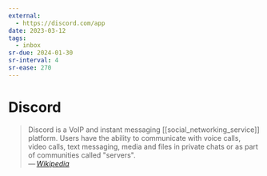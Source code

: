```yaml
---
external:
  - https://discord.com/app
date: 2023-03-12
tags:
  - inbox
sr-due: 2024-01-30
sr-interval: 4
sr-ease: 270
---
```

# Discord

> Discord is a VoIP and instant messaging [[social_networking_service]]
> platform. Users have the ability to communicate with voice calls, video calls,
> text messaging, media and files in private chats or as part of communities
> called "servers".\
> — <cite>[Wikipedia](https://en.wikipedia.org/wiki/Discord_\(software\))</cite>
